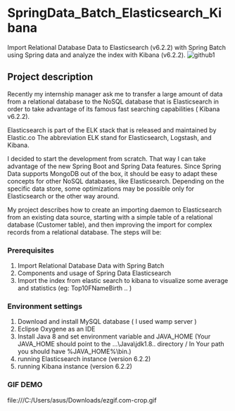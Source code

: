 # SpringData_Batch_Elasticsearch_Kibana
Import Relational Database Data to Elasticsearch (v6.2.2) with Spring Batch using Spring data and analyze the index with Kibana (v6.2.2).
![github1](https://user-images.githubusercontent.com/42076893/44484374-ecc7a680-a64d-11e8-8dbd-b08b85514366.png)

## Project description

Recently my internship manager ask me to transfer a large amount of data from a relational database to the NoSQL database that is
Elasticsearch in order to take advantage of its famous fast searching capabilities ( Kibana v6.2.2). 

Elasticsearch is part of the ELK stack that is released and maintained by Elastic.co The abbreviation ELK stand for
Elasticsearch, Logstash, and Kibana.

I decided to start the development from scratch. That way I can take advantage of the new Spring Boot and Spring Data features.
Since Spring Data supports MongoDB out of the box, it should be easy to adapt these concepts for other NoSQL databases, like Elasticsearch.
Depending on the specific data store, some optimizations may be possible only for Elasticsearch or the other way around.

My project describes how to create an importing daemon to Elasticsearch from an existing data source, starting with a simple table of a
relational database (Customer table), and then improving the import for complex records from a relational database. 
The steps will be:

### Prerequisites
1.  Import Relational Database Data with Spring Batch
2.  Components and usage of Spring Data Elasticsearch
3.  Import the index from elastic search to kibana to visualize some average and statistics (eg: Top10FNameBirth .. )

### Environment settings 

1.  Download and install MySQL database ( I used wamp server ) 
2.  Eclipse Oxygene as an  IDE 
3.  Install Java 8 and set environment variable and JAVA_HOME (Your JAVA_HOME should point to the ...\Java\jdk1.8.. directory / In Your path you should have %JAVA_HOME%\bin.) 
4. running Elasticsearch instance (version 6.2.2)
5.  running Kibana instance (version 6.2.2)

### GIF DEMO 
file:///C:/Users/asus/Downloads/ezgif.com-crop.gif

